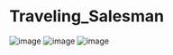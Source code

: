 # Traveling_Salesman

![image](https://user-images.githubusercontent.com/98125147/231759875-d81c366a-43f8-4c6f-b8ba-448c68e51184.png)
![image](https://user-images.githubusercontent.com/98125147/231760055-72bf97e5-8fab-4e9a-96a5-6c23f7878e3e.png)
![image](https://user-images.githubusercontent.com/98125147/231760185-eb55de99-c19b-40d1-99be-9d3131ce8e71.png)

